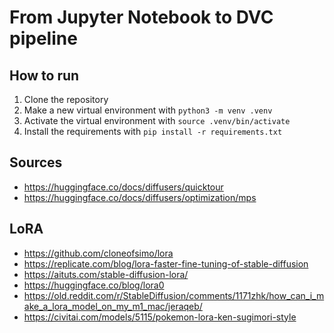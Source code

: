 # From Jupyter Notebook to DVC pipeline

## How to run

1. Clone the repository
2. Make a new virtual environment with `python3 -m venv .venv`
3. Activate the virtual environment with `source .venv/bin/activate`
4. Install the requirements with `pip install -r requirements.txt`

## Sources
- https://huggingface.co/docs/diffusers/quicktour
- https://huggingface.co/docs/diffusers/optimization/mps


## LoRA
- https://github.com/cloneofsimo/lora
- https://replicate.com/blog/lora-faster-fine-tuning-of-stable-diffusion
- https://aituts.com/stable-diffusion-lora/
- https://huggingface.co/blog/lora0
- https://old.reddit.com/r/StableDiffusion/comments/1171zhk/how_can_i_make_a_lora_model_on_my_m1_mac/jeraqeb/
- https://civitai.com/models/5115/pokemon-lora-ken-sugimori-style